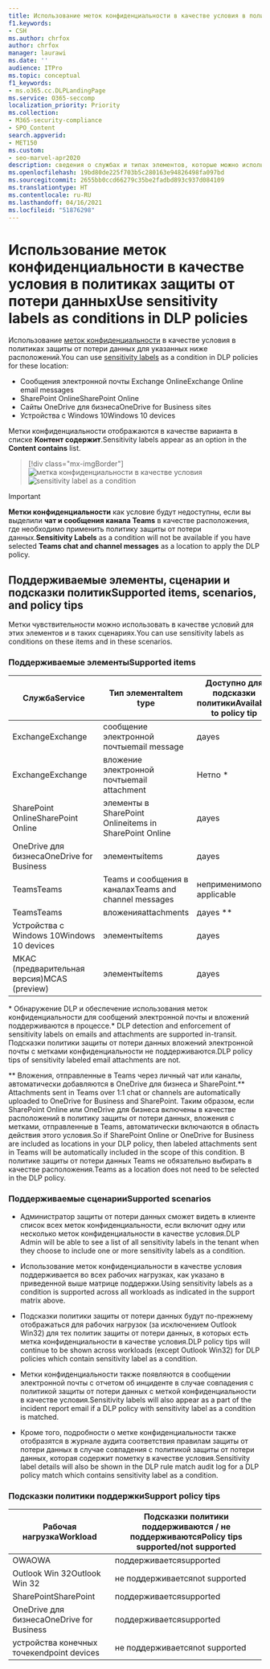 ```yaml
---
title: Использование меток конфиденциальности в качестве условия в политиках защиты от потери данных
f1.keywords:
- CSH
ms.author: chrfox
author: chrfox
manager: laurawi
ms.date: ''
audience: ITPro
ms.topic: conceptual
f1_keywords:
- ms.o365.cc.DLPLandingPage
ms.service: O365-seccomp
localization_priority: Priority
ms.collection:
- M365-security-compliance
- SPO_Content
search.appverid:
- MET150
ms.custom:
- seo-marvel-apr2020
description: сведения о службах и типах элементов, которые можно использовать метки конфиденциальности в качестве условий для политик защиты от потери данных
ms.openlocfilehash: 19bd80de225f703b5c280163e94826498fa097bd
ms.sourcegitcommit: 2655bb0ccd66279c35be2fadbd893c937d084109
ms.translationtype: HT
ms.contentlocale: ru-RU
ms.lasthandoff: 04/16/2021
ms.locfileid: "51876298"
---
```

# <a name="use-sensitivity-labels-as-conditions-in-dlp-policies"></a><span data-ttu-id="730d1-103">Использование меток конфиденциальности в качестве условия в политиках защиты от потери данных</span><span class="sxs-lookup"><span data-stu-id="730d1-103">Use sensitivity labels as conditions in DLP policies</span></span>

<span data-ttu-id="730d1-104">Использование [меток конфиденциальности](sensitivity-labels.md) в качестве условия в политиках защиты от потери данных для указанных ниже расположений.</span><span class="sxs-lookup"><span data-stu-id="730d1-104">You can use [sensitivity labels](sensitivity-labels.md) as a condition in DLP policies for these location:</span></span>

- <span data-ttu-id="730d1-105">Сообщения электронной почты Exchange Online</span><span class="sxs-lookup"><span data-stu-id="730d1-105">Exchange Online email messages</span></span>
- <span data-ttu-id="730d1-106">SharePoint Online</span><span class="sxs-lookup"><span data-stu-id="730d1-106">SharePoint Online</span></span>
- <span data-ttu-id="730d1-107">Сайты OneDrive для бизнеса</span><span class="sxs-lookup"><span data-stu-id="730d1-107">OneDrive for Business sites</span></span>
- <span data-ttu-id="730d1-108">Устройства с Windows 10</span><span class="sxs-lookup"><span data-stu-id="730d1-108">Windows 10 devices</span></span>

<span data-ttu-id="730d1-109">Метки конфиденциальности отображаются в качестве варианта в списке **Контент содержит**.</span><span class="sxs-lookup"><span data-stu-id="730d1-109">Sensitivity labels appear as an option in the **Content contains** list.</span></span>

> [!div class="mx-imgBorder"]
> <span data-ttu-id="730d1-110">![метка конфиденциальности в качестве условия](../media/dlp-sensitivity-label-as-a-condition.png)</span><span class="sxs-lookup"><span data-stu-id="730d1-110">![sensitivity label as a condition](../media/dlp-sensitivity-label-as-a-condition.png)</span></span>

> [!IMPORTANT]
> <span data-ttu-id="730d1-111">**Метки конфиденциальности** как условие будут недоступны, если вы выделили **чат и сообщения канала Teams** в качестве расположения, где необходимо применить политику защиты от потери данных.</span><span class="sxs-lookup"><span data-stu-id="730d1-111">**Sensitivity Labels** as a condition will not be available if you have selected **Teams chat and channel messages** as a location to apply the DLP policy.</span></span>


## <a name="supported-items-scenarios-and-policy-tips"></a><span data-ttu-id="730d1-112">Поддерживаемые элементы, сценарии и подсказки политик</span><span class="sxs-lookup"><span data-stu-id="730d1-112">Supported items, scenarios, and policy tips</span></span>

<span data-ttu-id="730d1-113">Метки чувствительности можно использовать в качестве условий для этих элементов и в таких сценариях.</span><span class="sxs-lookup"><span data-stu-id="730d1-113">You can use sensitivity labels as conditions on these items and in these scenarios.</span></span>

### <a name="supported-items"></a><span data-ttu-id="730d1-114">Поддерживаемые элементы</span><span class="sxs-lookup"><span data-stu-id="730d1-114">Supported items</span></span>

|<span data-ttu-id="730d1-115">Служба</span><span class="sxs-lookup"><span data-stu-id="730d1-115">Service</span></span>  |<span data-ttu-id="730d1-116">Тип элемента</span><span class="sxs-lookup"><span data-stu-id="730d1-116">Item type</span></span>  |<span data-ttu-id="730d1-117">Доступно для подсказки политики</span><span class="sxs-lookup"><span data-stu-id="730d1-117">Available to policy tip</span></span>  |<span data-ttu-id="730d1-118">Применимо</span><span class="sxs-lookup"><span data-stu-id="730d1-118">Enforceable</span></span>  |
|---------|---------|---------|---------|
|<span data-ttu-id="730d1-119">Exchange</span><span class="sxs-lookup"><span data-stu-id="730d1-119">Exchange</span></span>    |<span data-ttu-id="730d1-120">сообщение электронной почты</span><span class="sxs-lookup"><span data-stu-id="730d1-120">email message</span></span>         |<span data-ttu-id="730d1-121">да</span><span class="sxs-lookup"><span data-stu-id="730d1-121">yes</span></span>         |<span data-ttu-id="730d1-122">да</span><span class="sxs-lookup"><span data-stu-id="730d1-122">yes</span></span>         |
|<span data-ttu-id="730d1-123">Exchange</span><span class="sxs-lookup"><span data-stu-id="730d1-123">Exchange</span></span>    |<span data-ttu-id="730d1-124">вложение электронной почты</span><span class="sxs-lookup"><span data-stu-id="730d1-124">email attachment</span></span>         |<span data-ttu-id="730d1-125">Нет</span><span class="sxs-lookup"><span data-stu-id="730d1-125">no \*</span></span>         |<span data-ttu-id="730d1-126">Да</span><span class="sxs-lookup"><span data-stu-id="730d1-126">yes \*</span></span>         |
|<span data-ttu-id="730d1-127">SharePoint Online</span><span class="sxs-lookup"><span data-stu-id="730d1-127">SharePoint Online</span></span>     |<span data-ttu-id="730d1-128">элементы в SharePoint Online</span><span class="sxs-lookup"><span data-stu-id="730d1-128">items in SharePoint Online</span></span>         |<span data-ttu-id="730d1-129">да</span><span class="sxs-lookup"><span data-stu-id="730d1-129">yes</span></span>         |<span data-ttu-id="730d1-130">да</span><span class="sxs-lookup"><span data-stu-id="730d1-130">yes</span></span>         |
|<span data-ttu-id="730d1-131">OneDrive для бизнеса</span><span class="sxs-lookup"><span data-stu-id="730d1-131">OneDrive for Business</span></span>     |<span data-ttu-id="730d1-132">элементы</span><span class="sxs-lookup"><span data-stu-id="730d1-132">items</span></span>         |<span data-ttu-id="730d1-133">да</span><span class="sxs-lookup"><span data-stu-id="730d1-133">yes</span></span>         |<span data-ttu-id="730d1-134">да</span><span class="sxs-lookup"><span data-stu-id="730d1-134">yes</span></span>         |
|<span data-ttu-id="730d1-135">Teams</span><span class="sxs-lookup"><span data-stu-id="730d1-135">Teams</span></span>     |<span data-ttu-id="730d1-136">Teams и сообщения в каналах</span><span class="sxs-lookup"><span data-stu-id="730d1-136">Teams and channel messages</span></span>         |<span data-ttu-id="730d1-137">неприменимо</span><span class="sxs-lookup"><span data-stu-id="730d1-137">not applicable</span></span>         |<span data-ttu-id="730d1-138">неприменимо</span><span class="sxs-lookup"><span data-stu-id="730d1-138">not applicable</span></span>         |
|<span data-ttu-id="730d1-139">Teams</span><span class="sxs-lookup"><span data-stu-id="730d1-139">Teams</span></span>     |<span data-ttu-id="730d1-140">вложения</span><span class="sxs-lookup"><span data-stu-id="730d1-140">attachments</span></span>         |<span data-ttu-id="730d1-141">да</span><span class="sxs-lookup"><span data-stu-id="730d1-141">yes \*\*</span></span>         |<span data-ttu-id="730d1-142">да</span><span class="sxs-lookup"><span data-stu-id="730d1-142">yes \*\*</span></span>         |
|<span data-ttu-id="730d1-143">Устройства с Windows 10</span><span class="sxs-lookup"><span data-stu-id="730d1-143">Windows 10 devices</span></span>     |<span data-ttu-id="730d1-144">элементы</span><span class="sxs-lookup"><span data-stu-id="730d1-144">items</span></span>         |<span data-ttu-id="730d1-145">да</span><span class="sxs-lookup"><span data-stu-id="730d1-145">yes</span></span>         |<span data-ttu-id="730d1-146">да</span><span class="sxs-lookup"><span data-stu-id="730d1-146">yes</span></span>         |
|<span data-ttu-id="730d1-147">МКАС (предварительная версия)</span><span class="sxs-lookup"><span data-stu-id="730d1-147">MCAS (preview)</span></span> |<span data-ttu-id="730d1-148">элементы</span><span class="sxs-lookup"><span data-stu-id="730d1-148">items</span></span>         |<span data-ttu-id="730d1-149">да</span><span class="sxs-lookup"><span data-stu-id="730d1-149">yes</span></span>         |<span data-ttu-id="730d1-150">да</span><span class="sxs-lookup"><span data-stu-id="730d1-150">yes</span></span>         |

<span data-ttu-id="730d1-151">\* Обнаружение DLP и обеспечение использования меток конфиденциальности для сообщений электронной почты и вложений поддерживаются в процессе.</span><span class="sxs-lookup"><span data-stu-id="730d1-151">\* DLP detection and enforcement of sensitivity labels on emails and attachments are supported in-transit.</span></span> <span data-ttu-id="730d1-152">Подсказки политики защиты от потери данных вложений электронной почты с метками конфиденциальности не поддерживаются.</span><span class="sxs-lookup"><span data-stu-id="730d1-152">DLP policy tips of sensitivity labeled email attachments are not.</span></span>

<span data-ttu-id="730d1-153">\*\* Вложения, отправленные в Teams через личный чат или каналы, автоматически добавляются в OneDrive для бизнеса и SharePoint.</span><span class="sxs-lookup"><span data-stu-id="730d1-153">\*\* Attachments sent in Teams over 1:1 chat or channels are automatically uploaded to OneDrive for Business and SharePoint.</span></span> <span data-ttu-id="730d1-154">Таким образом, если SharePoint Online или OneDrive для бизнеса включены в качестве расположений в политику защиты от потери данных, вложения с метками, отправленные в Teams, автоматически включаются в область действия этого условия.</span><span class="sxs-lookup"><span data-stu-id="730d1-154">So if SharePoint Online or OneDrive for Business are included as locations in your DLP policy, then labeled attachments sent in Teams will be automatically included in the scope of this condition.</span></span> <span data-ttu-id="730d1-155">В политике защиты от потери данных Teams не обязательно выбирать в качестве расположения.</span><span class="sxs-lookup"><span data-stu-id="730d1-155">Teams as a location does not need to be selected in the DLP policy.</span></span>

### <a name="supported-scenarios"></a><span data-ttu-id="730d1-156">Поддерживаемые сценарии</span><span class="sxs-lookup"><span data-stu-id="730d1-156">Supported scenarios</span></span>

- <span data-ttu-id="730d1-157">Администратор защиты от потери данных сможет видеть в клиенте список всех меток конфиденциальности, если включит одну или несколько меток конфиденциальности в качестве условия.</span><span class="sxs-lookup"><span data-stu-id="730d1-157">DLP Admin will be able to see a list of all sensitivity labels in the tenant when they choose to include one or more sensitivity labels as a condition.</span></span>

- <span data-ttu-id="730d1-158">Использование меток конфиденциальности в качестве условия поддерживается во всех рабочих нагрузках, как указано в приведенной выше матрице поддержки.</span><span class="sxs-lookup"><span data-stu-id="730d1-158">Using sensitivity labels as a condition is supported across all workloads as indicated in the support matrix above.</span></span>

- <span data-ttu-id="730d1-159">Подсказки политики защиты от потери данных будут по-прежнему отображаться для рабочих нагрузок (за исключением Outlook Win32) для тех политик защиты от потери данных, в которых есть метка конфиденциальности в качестве условия.</span><span class="sxs-lookup"><span data-stu-id="730d1-159">DLP policy tips will continue to be shown across workloads (except Outlook Win32) for DLP policies which contain sensitivity label as a condition.</span></span>

- <span data-ttu-id="730d1-160">Метки конфиденциальности также появляются в сообщении электронной почты с отчетом об инциденте в случае совпадения с политикой защиты от потери данных с меткой конфиденциальности в качестве условия.</span><span class="sxs-lookup"><span data-stu-id="730d1-160">Sensitivity labels will also appear as a part of the incident report email if a DLP policy with sensitivity label as a condition is matched.</span></span>

- <span data-ttu-id="730d1-161">Кроме того, подробности о метке конфиденциальности также отобразятся в журнале аудита соответствия правилам защиты от потери данных в случае совпадения с политикой защиты от потери данных, которая содержит пометку в качестве условия.</span><span class="sxs-lookup"><span data-stu-id="730d1-161">Sensitivity label details will also be shown in the DLP rule match audit log for a DLP policy match which contains sensitivity label as a condition.</span></span>


### <a name="support-policy-tips"></a><span data-ttu-id="730d1-162">Подсказки политики поддержки</span><span class="sxs-lookup"><span data-stu-id="730d1-162">Support policy tips</span></span>


|<span data-ttu-id="730d1-163">Рабочая нагрузка</span><span class="sxs-lookup"><span data-stu-id="730d1-163">Workload</span></span>  |<span data-ttu-id="730d1-164">Подсказки политики поддерживаются / не поддерживаются</span><span class="sxs-lookup"><span data-stu-id="730d1-164">Policy tips supported/not supported</span></span>  |
|---------|---------|
|<span data-ttu-id="730d1-165">OWA</span><span class="sxs-lookup"><span data-stu-id="730d1-165">OWA</span></span> |    <span data-ttu-id="730d1-166">поддерживается</span><span class="sxs-lookup"><span data-stu-id="730d1-166">supported</span></span>     |
|<span data-ttu-id="730d1-167">Outlook Win 32</span><span class="sxs-lookup"><span data-stu-id="730d1-167">Outlook Win 32</span></span>    |  <span data-ttu-id="730d1-168">не поддерживается</span><span class="sxs-lookup"><span data-stu-id="730d1-168">not supported</span></span>       |
|<span data-ttu-id="730d1-169">SharePoint</span><span class="sxs-lookup"><span data-stu-id="730d1-169">SharePoint</span></span>   |   <span data-ttu-id="730d1-170">поддерживается</span><span class="sxs-lookup"><span data-stu-id="730d1-170">supported</span></span>      |
|<span data-ttu-id="730d1-171">OneDrive для бизнеса</span><span class="sxs-lookup"><span data-stu-id="730d1-171">OneDrive for Business</span></span>    |    <span data-ttu-id="730d1-172">поддерживается</span><span class="sxs-lookup"><span data-stu-id="730d1-172">supported</span></span>     |
|<span data-ttu-id="730d1-173">устройства конечных точек</span><span class="sxs-lookup"><span data-stu-id="730d1-173">endpoint devices</span></span>   |  <span data-ttu-id="730d1-174">не поддерживается</span><span class="sxs-lookup"><span data-stu-id="730d1-174">not supported</span></span>       |
